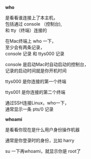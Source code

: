 **who** 

是看看谁连接上了本主机，  
包括通过 console （控制台),    
和 tty（终端）连接的

在Mac终端上 who 一下，  
至少会有两条记录，  
console 记录 和 ttys000 记录

console 是启动Mac时自动启动的控制台，  
记录的启动时间就是你开机时间

ttys000 是你连接的第一个终端

ttys001 是你连接的第二个终端


通过SSH连接Linux，who一下，  
通常显示一条 pts/0 记录


**whoami**

是看看你现在是什么用户身份操作机器

通常是你登录时的身份，比如 harry

su 一下再whoami，就显示你是 root了
